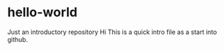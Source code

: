 # hello-world
Just an introductory repository
Hi
This is a quick intro file as a start into github.
